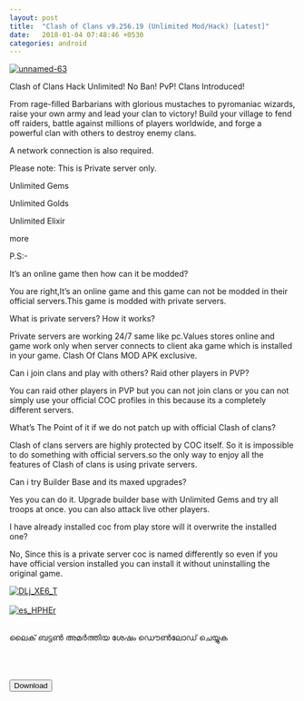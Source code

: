 ```yaml
---
layout: post
title:  "Clash of Clans v9.256.19 (Unlimited Mod/Hack) [Latest]"
date:   2018-01-04 07:48:46 +0530
categories: android
---
```


<a href='https://postimages.org/' target='_blank'><img src='https://s17.postimg.org/7jm3j6t0f/unnamed-63.png' border='0' alt='unnamed-63'/></a>

Clash of Clans Hack Unlimited! No Ban! PvP! Clans Introduced!

From rage-filled Barbarians with glorious mustaches to pyromaniac wizards, raise your own army and lead your clan to victory! Build your village to fend off raiders, battle against millions of players worldwide, and forge a powerful clan with others to destroy enemy clans.

A network connection is also required.

Please note: This is Private server only.

Unlimited Gems

Unlimited Golds

Unlimited Elixir

more

P.S:- 

It’s an online game then how can it be modded?

You are right,It’s an online game and this game can not be modded in their official servers.This game is modded with private servers.

What is private servers? How it works?

Private servers are working 24/7 same like pc.Values stores online and game work only when server connects to client aka game which is installed in your game. Clash Of Clans MOD APK exclusive.

Can i join clans and play with others? Raid other players in PVP?

You can raid other players in PVP but you can not join clans or you can not simply use your official COC profiles in this because its a completely different servers.

What’s The Point of it if we do not patch up with official Clash of clans?

Clash of clans servers are highly protected by COC itself. So it is impossible to do something with official servers.so the only way to enjoy all the features of Clash of clans is using private servers.

Can i try Builder Base and its maxed upgrades?

Yes you can do it. Upgrade builder base with Unlimited Gems and try all troops at once. you can also attack live other players.

I have already installed coc from play store will it overwrite the installed one?

No, Since this is a private server coc is named differently so even if you have official version installed you can install it without uninstalling the original game.

<a href="https://postimages.org/" target="_blank"><img src="https://s17.postimg.org/3n8rne2xr/DLj_XE6_T.jpg" alt="DLj_XE6_T"/></a><br/><br/>
<a href="https://postimages.org/" target="_blank"><img src="https://s17.postimg.org/yhg0l4nzz/es_HPHEr.jpg" alt="es_HPHEr"/></a><br/><br/>

ലൈക് ബട്ടൺ അമർത്തിയ ശേഷം ഡൌൺലോഡ് ചെയ്യുക
<br/><br/>
<br/><br/>

<a href="https://drive.google.com/file/d/1TA2p2G5gaSw8Ud9dFeTQKCTqgabfTOiI/view?usp=sharing"><button class="btn btn-danger" type="button">Download</button></a>
